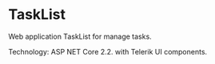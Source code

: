 # TaskList
Web application TaskList for manage tasks.

Technology: ASP NET Core 2.2. with Telerik UI components.
